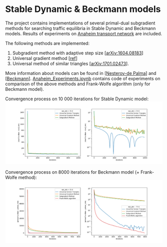 # Stable Dynamic & Beckmann models

The project contains implementations of several primal-dual subgradient methods for searching traffic equilibria in Stable Dynamic and Beckmann models. 
Results of experiments on [Anaheim transport network](https://github.com/bstabler/TransportationNetworks) are included.

The following methods are implemented:
1.	Subgradient method with adaptive step size [[arXiv:1604.08183](https://arxiv.org/ftp/arxiv/papers/1604/1604.08183.pdf)]
2.	Universal gradient method [[ref](http://www.optimization-online.org/DB_FILE/2013/04/3833.pdf)]
3.	Universal method of similar triangles [[arXiv:1701.02473](https://arxiv.org/ftp/arxiv/papers/1701/1701.02473.pdf)].

More information about models can be found in [[Nesterov-de Palma](https://link.springer.com/article/10.1023/A:1025350419398)] and [[Beckmann](https://cowles.yale.edu/sites/default/files/files/pub/misc/specpub-beckmann-mcguire-winsten.pdf)].
[Anaheim_Experiments.ipynb](https://github.com/MeruzaKub/TransportNet/blob/master/Stable%20Dynamic%20%26%20Beckman/Anaheim_Experiments.ipynb) contains code of experiments on comparison of the above methods and Frank-Wolfe algorithm (only for Beckmann model).

Convergence process on 10 000 iterations for Stable Dynamic model:
![](methods_stable_dynamic.png)

Convergence process on 8000 iterations for Beckmann model (+ Frank-Wolfe method):
![](methods_beckmann.png)
